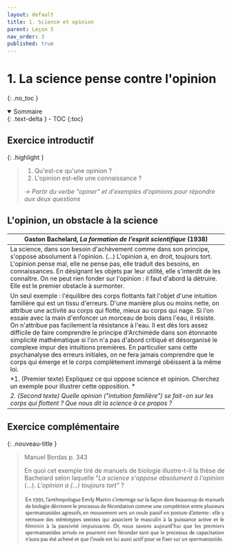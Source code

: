 ```yaml
---
layout: default
title: 1. Science et opinion
parent: Leçon 5
nav_order: 3
published: true
---
```

# 1. La science pense contre l'opinion
{: .no_toc }

<details open markdown="block">
  <summary>
    Sommaire
  </summary>
  {: .text-delta }
- TOC
{:toc}
</details>

## Exercice introductif

{: .highlight }
> 1. Qu'est-ce qu'une opinion ?   
> 2. L'opinion est-elle une connaissance ?  
>  
> *→ Partir du verbe "opiner" et d'exemples d'opinions pour répondre aux deux questions*

## L'opinion, un obstacle à la science

| Gaston Bachelard, *La formation de l’esprit scientifique* (1938) |
| ------------------------------------------------------------ |
| La science, dans son besoin d'achèvement comme dans son principe, s'oppose absolument à l'opinion. (...) L'opinion a, en droit, toujours tort. L'opinion pense mal, elle ne pense pas, elle traduit des besoins, en  connaissances. En désignant les objets par leur utilité, elle s'interdit de les connaître. On ne peut rien fonder sur l'opinion : il faut  d'abord la détruire. Elle est le premier obstacle à surmonter. |
| Un seul  exemple : l'équilibre des corps flottants fait l'objet d'une intuition familière qui est un tissu d'erreurs. D'une manière plus ou moins nette, on attribue une activité au corps qui flotte, mieux au corps qui nage.  Si l'on essaie avec la main d'enfoncer un morceau de bois dans l'eau, il résiste. On n'attribue pas facilement la résistance à l'eau. Il est dès lors assez difficile de faire comprendre le principe d'Archimède dans  son étonnante simplicité mathématique si l'on n'a pas d'abord critiqué  et désorganisé le complexe impur des intuitions premières. En  particulier sans cette psychanalyse des erreurs initiales, on ne fera  jamais comprendre que le corps qui émerge et le corps complètement  immergé obéissent à la même loi. |
| *1. (Premier texte) Expliquez ce qui oppose science et opinion. Cherchez un exemple pour illustrer cette opposition. *|
| *2. (Second texte) Quelle opinion ("intuition familière") se fait-on sur les corps qui flottent ? Que nous dit la science à ce propos ?* |

## Exercice complémentaire


{: .nouveau-title }
> Manuel Bordas p. 343
>
>En quoi cet exemple tiré de manuels de biologie illustre-t-il la thèse de Bachelard selon laquelle "*La science s'oppose absolument à l'opinion* (...). *L'opinion a (...) toujours tort"* ?
>
> ![texte](../../assets/img/spermatozoides.png) 

